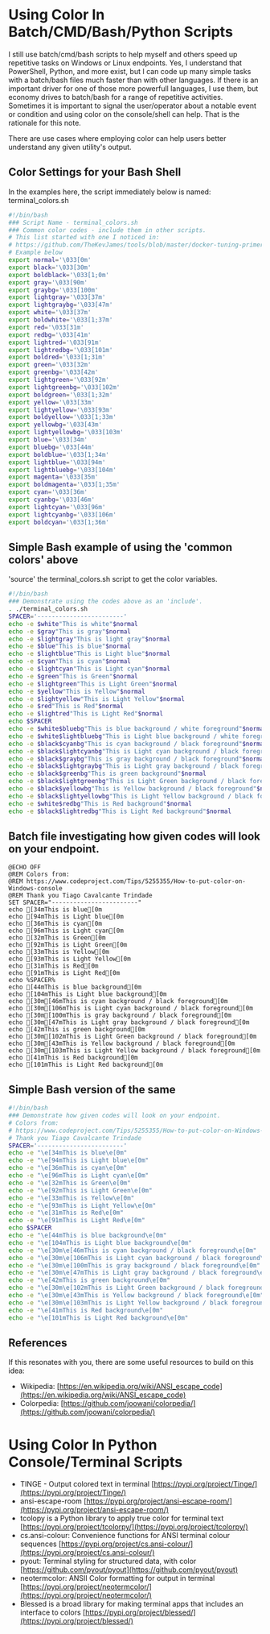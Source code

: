 # Using Color In Batch/CMD/Bash/Python Scripts  

I still use batch/cmd/bash scripts to help myself and others speed up repetitive tasks on Windows or Linux endpoints.  Yes, I understand that PowerShell, Python, and more exist, but I can code up many simple tasks with a batch/bash files much faster than with other languages.  If there is an important driver for one of those more powerfull languages, I use them, but economy drives to batch/bash for a range of repetitive activities.  Sometimes it is important to signal the user/operator about a notable event or condition and using color on the console/shell can help.  That is the rationale for this note.  

There are use cases where employing color can help users better understand any given utility's output.  

## Color Settings for your Bash Shell  
In the examples here, the script immediately below is named: terminal_colors.sh  
```bash
#!/bin/bash
### Script Name - terminal_colors.sh
### Common color codes - include them in other scripts.
# This list started with one I noticed in: 
# https://github.com/TheKevJames/tools/blob/master/docker-tuning-primer/root/tuning-primer.sh
# Example below
export normal='\033[0m'
export black='\033[30m'
export boldblack='\033[1;0m'
export gray='\033[90m'
export graybg='\033[100m'
export lightgray='\033[37m'
export lightgraybg='\033[47m'
export white='\033[37m'
export boldwhite='\033[1;37m'
export red='\033[31m'
export redbg='\033[41m'
export lightred='\033[91m'
export lightredbg='\033[101m'
export boldred='\033[1;31m'
export green='\033[32m'
export greenbg='\033[42m'
export lightgreen='\033[92m'
export lightgreenbg='\033[102m'
export boldgreen='\033[1;32m'
export yellow='\033[33m'
export lightyellow='\033[93m'
export boldyellow='\033[1;33m'
export yellowbg='\033[43m'
export lightyellowbg='\033[103m'
export blue='\033[34m'
export bluebg='\033[44m'
export boldblue='\033[1;34m'
export lightblue='\033[94m'
export lightbluebg='\033[104m'
export magenta='\033[35m'
export boldmagenta='\033[1;35m'
export cyan='\033[36m'
export cyanbg='\033[46m'
export lightcyan='\033[96m'
export lightcyanbg='\033[106m'
export boldcyan='\033[1;36m'

```

## Simple Bash example of using the 'common colors' above  
'source' the terminal_colors.sh script to get the color variables.  
```bash
#!/bin/bash
### Demonstrate using the codes above as an 'include'.
. ./terminal_colors.sh
SPACER='------------------------'
echo -e $white"This is white"$normal
echo -e $gray"This is gray"$normal
echo -e $lightgray"This is light gray"$normal
echo -e $blue"This is blue"$normal
echo -e $lightblue"This is Light blue"$normal
echo -e $cyan"This is cyan"$normal
echo -e $lightcyan"This is Light cyan"$normal
echo -e $green"This is Green"$normal
echo -e $lightgreen"This is Light Green"$normal
echo -e $yellow"This is Yellow"$normal
echo -e $lightyellow"This is Light Yellow"$normal
echo -e $red"This is Red"$normal
echo -e $lightred"This is Light Red"$normal
echo $SPACER
echo -e $white$bluebg"This is blue background / white foreground"$normal
echo -e $white$lightbluebg"This is Light blue background / white foreground"$normal
echo -e $black$cyanbg"This is cyan background / black foreground"$normal
echo -e $black$lightcyanbg"This is Light cyan background / black foreground"$normal
echo -e $black$graybg"This is gray background / black foreground"$normal
echo -e $black$lightgraybg"This is Light gray background / black foreground"$normal
echo -e $black$greenbg"This is green background"$normal
echo -e $black$lightgreenbg"This is Light Green background / black foreground"$normal
echo -e $black$yellowbg"This is Yellow background / black foreground"$normal
echo -e $black$lightyellowbg"This is Light Yellow background / black foreground"$normal
echo -e $white$redbg"This is Red background"$normal
echo -e $black$lightredbg"This is Light Red background"$normal

```

## Batch file investigating how given codes will look on your endpoint.  
```batch
@ECHO OFF
@REM Colors from:
@REM https://www.codeproject.com/Tips/5255355/How-to-put-color-on-Windows-console
@REM Thank you Tiago Cavalcante Trindade
SET SPACER="------------------------"
echo [34mThis is blue[0m
echo [94mThis is Light blue[0m
echo [36mThis is cyan[0m
echo [96mThis is Light cyan[0m
echo [32mThis is Green[0m
echo [92mThis is Light Green[0m
echo [33mThis is Yellow[0m
echo [93mThis is Light Yellow[0m
echo [31mThis is Red[0m
echo [91mThis is Light Red[0m
echo %SPACER%
echo [44mThis is blue background[0m
echo [104mThis is Light blue background[0m
echo [30m[46mThis is cyan background / black foreground[0m
echo [30m[106mThis is Light cyan background / black foreground[0m
echo [30m[100mThis is gray background / black foreground[0m
echo [30m[47mThis is Light gray background / black foreground[0m
echo [42mThis is green background[0m
echo [30m[102mThis is Light Green background / black foreground[0m
echo [30m[43mThis is Yellow background / black foreground[0m
echo [30m[103mThis is Light Yellow background / black foreground[0m
echo [41mThis is Red background[0m
echo [101mThis is Light Red background[0m

```
  
## Simple Bash version of the same
```bash
#!/bin/bash
### Demonstrate how given codes will look on your endpoint.
# Colors from:
# https://www.codeproject.com/Tips/5255355/How-to-put-color-on-Windows-console
# Thank you Tiago Cavalcante Trindade
SPACER='------------------------'
echo -e "\e[34mThis is blue\e[0m"
echo -e "\e[94mThis is Light blue\e[0m"
echo -e "\e[36mThis is cyan\e[0m"
echo -e "\e[96mThis is Light cyan\e[0m"
echo -e "\e[32mThis is Green\e[0m"
echo -e "\e[92mThis is Light Green\e[0m"
echo -e "\e[33mThis is Yellow\e[0m"
echo -e "\e[93mThis is Light Yellow\e[0m"
echo -e "\e[31mThis is Red\e[0m"
echo -e "\e[91mThis is Light Red\e[0m"
echo $SPACER
echo -e "\e[44mThis is blue background\e[0m"
echo -e "\e[104mThis is Light blue background\e[0m"
echo -e "\e[30m\e[46mThis is cyan background / black foreground\e[0m"
echo -e "\e[30m\e[106mThis is Light cyan background / black foreground\e[0m"
echo -e "\e[30m\e[100mThis is gray background / black foreground\e[0m"
echo -e "\e[30m\e[47mThis is Light gray background / black foreground\e[0m"
echo -e "\e[42mThis is green background\e[0m"
echo -e "\e[30m\e[102mThis is Light Green background / black foreground\e[0m"
echo -e "\e[30m\e[43mThis is Yellow background / black foreground\e[0m"
echo -e "\e[30m\e[103mThis is Light Yellow background / black foreground\e[0m"
echo -e "\e[41mThis is Red background\e[0m"
echo -e "\e[101mThis is Light Red background\e[0m"

```

## References  
If this resonates with you, there are some useful resources to build on this idea:  
* Wikipedia: [https://en.wikipedia.org/wiki/ANSI_escape_code](https://en.wikipedia.org/wiki/ANSI_escape_code)  
* Colorpedia: [https://github.com/joowani/colorpedia/](https://github.com/joowani/colorpedia/)


# Using Color In Python Console/Terminal Scripts  
* TINGE - Output colored text in terminal [https://pypi.org/project/Tinge/](https://pypi.org/project/Tinge/)  
* ansi-escape-room [https://pypi.org/project/ansi-escape-room/](https://pypi.org/project/ansi-escape-room/)  
* tcolopy is a Python library to apply true color for terminal text [https://pypi.org/project/tcolorpy/](https://pypi.org/project/tcolorpy/)  
* cs.ansi-colour: Convenience functions for ANSI terminal colour sequences [https://pypi.org/project/cs.ansi-colour/](https://pypi.org/project/cs.ansi-colour/)  
* pyout: Terminal styling for structured data, with color [https://github.com/pyout/pyout](https://github.com/pyout/pyout)  
* neotermcolor: ANSII Color formatting for output in terminal [https://pypi.org/project/neotermcolor/](https://pypi.org/project/neotermcolor/)  
* Blessed is a broad library for making terminal apps that includes an interface to colors [https://pypi.org/project/blessed/](https://pypi.org/project/blessed/)  
